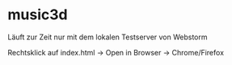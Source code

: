# music3d

Läuft zur Zeit nur mit dem lokalen Testserver von Webstorm

Rechtsklick auf index.html -> Open in Browser -> Chrome/Firefox

